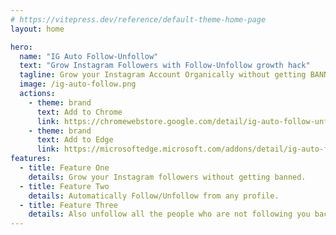 ```yaml
---
# https://vitepress.dev/reference/default-theme-home-page
layout: home

hero:
  name: "IG Auto Follow-Unfollow"
  text: "Grow Instagram Followers with Follow-Unfollow growth hack"
  tagline: Grow your Instagram Account Organically without getting BANNED! Use this extension on any Instagram profile to Auto Follow from their followers. You can also unfollow all the accounts that are not following you back on Instagram.
  image: /ig-auto-follow.png
  actions:
    - theme: brand
      text: Add to Chrome
      link: https://chromewebstore.google.com/detail/ig-auto-follow-unfollow/iiaohnpoogjkomcdkhdfljgpglejpaad
    - theme: brand
      text: Add to Edge
      link: https://microsoftedge.microsoft.com/addons/detail/ig-auto-followunfollow/kpmddcnchbdoenhghgpgfdeahipcijle
features:
  - title: Feature One
    details: Grow your Instagram followers without getting banned. 
  - title: Feature Two
    details: Automatically Follow/Unfollow from any profile.
  - title: Feature Three
    details: Also unfollow all the people who are not following you back.
---
```


<script setup>
    import IGAutoFollowPricing from './components/IGAutoFollowPricing.vue'
    import IGAutoFollowFAQ from './components/IGAutoFollowFAQ.vue'
    import Checkout from './Checkout.vue'
</script>

<IGAutoFollowPricing />
<IGAutoFollowFAQ />
<Checkout chrome-extension-name="ig_auto_follow" />
